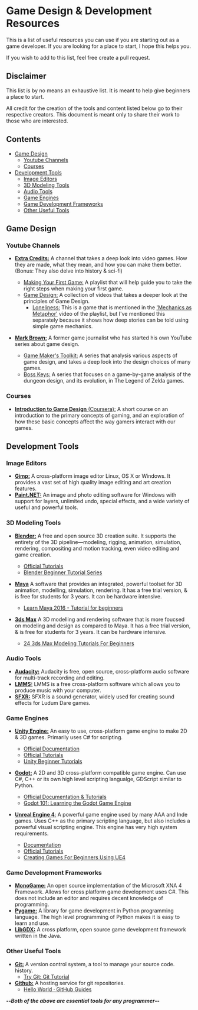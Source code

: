 # Game Design & Development Resources

This is a list of useful resources you can use if you are starting out as a game developer. If you are looking for a place to start, I hope this helps you. 

If you wish to add to this list, feel free create a pull request.

## Disclaimer

This list is by no means an exhaustive list. It is meant to help give beginners a place to start.

All credit for the creation of the tools and content listed below go to their respective creators. This document is meant only to share their work to those who are interested.
## Contents
- [Game Design](#game-design)
  * [Youtube Channels](#youtube-channels)
  * [Courses](#courses)
- [Development Tools](#development-tools)
  * [Image Editors](#image-editors)
  * [3D Modeling Tools](#3d-modeling-tools)
  * [Audio Tools](#audio-tools)
  * [Game Engines](#game-engines)
  * [Game Development Frameworks](#game-development-frameworks)
  * [Other Useful Tools](#other-useful-tools)

## Game Design

### Youtube Channels
* [**Extra Credits:**](https://www.youtube.com/channel/UCCODtTcd5M1JavPCOr_Uydg) A channel that takes a deep look into video games. How they are made, what they mean, and how you can make them better. (Bonus: They also delve into history & sci-fi)
    + [Making Your First Game:](https://www.youtube.com/watch?v=z06QR-tz1_o&list=PLhyKYa0YJ_5C6QC36h5eApOyXtx98ehGi) A playlist that will help guide you to take the right steps when making your first game.
    + [Game Design:](https://www.youtube.com/watch?v=e31OSVZF77w&list=PLhyKYa0YJ_5BkTruCmaBBZ8z6cP9KzPiX&index=2) A collection of videos that takes a deeper look at the principles of Game Design.
      + [Loneliness:](http://www.necessarygames.com/my-games/loneliness/flash) This is a game that is mentioned in the ['Mechanics as Metaphor'](https://www.youtube.com/watch?v=4QwcI4iQt2Y&index=86&list=PLhyKYa0YJ_5BkTruCmaBBZ8z6cP9KzPiX) video of the playlist, but I've mentioned this separately because it shows how deep stories can be told using simple game mechanics.

* [**Mark Brown:**](https://www.youtube.com/channel/UCqJ-Xo29CKyLTjn6z2XwYAw) A former game journalist who has started his own YouTube series about game design.
    + [Game Maker's Toolkit:](https://www.youtube.com/playlist?list=PLc38fcMFcV_s7Lf6xbeRfWYRt7-Vmi_X9) A series that analysis various aspects of game design, and takes a deep look into the design choices of many games.
    + [Boss Keys:](https://www.youtube.com/watch?v=ouO1R6vFDBo&index=1&list=PLc38fcMFcV_ul4D6OChdWhsNsYY3NA5B2&t=0s) A series that focuses on a game-by-game analysis of the dungeon design, and its evolution, in The Legend of Zelda games.

### Courses
* [**Introduction to Game Design** (Coursera):](https://www.coursera.org/learn/game-design) A short course on an introduction to the primary concepts of gaming, and an exploration of how these basic concepts affect the way gamers interact with our games.

## Development Tools

### Image Editors
* [**Gimp:**](https://www.gimp.org/) A cross-platform image editor Linux, OS X or Windows. It provides a vast set of high quality image editing and art creation features.
* [**Paint.NET:**](https://www.getpaint.net/) An image and photo editing software for Windows with support for layers, unlimited undo, special effects, and a wide variety of useful and powerful tools.

### 3D Modeling Tools

* [**Blender:**](https://www.blender.org/) A free and open source 3D creation suite. It supports the entirety of the 3D pipeline—modeling, rigging, animation, simulation, rendering, compositing and motion tracking, even video editing and game creation.
    * [Official Tutorials](https://www.blender.org/support/tutorials/)
    * [Blender Beginner Tutorial Series](https://www.youtube.com/watch?v=JYj6e-72RDs&index=2&list=PLjEaoINr3zgHs8uzT3yqe4iHGfkCmMJ0P)
* [**Maya**](https://www.autodesk.com/education/free-software/maya) A software that provides an integrated, powerful toolset for 3D animation, modelling, simulation, rendering. It has a free trial version, & is free for students for 3 years. It can be hardware intensive.
    * [Learn Maya 2016 - Tutorial for beginners](https://www.youtube.com/watch?v=5eyKVWkrzts&list=PLsPHRLf6UN4n778LjMnKVG1nw_PX8Lhja)
  
* [**3ds Max**](https://www.autodesk.com/education/free-software/3ds-max) A 3D modelling and rendering software that is more foucsed on modeling and design as compared to Maya. It has a free trial version, & is free for students for 3 years. It can be hardware intensive.
    * [24 3ds Max Modeling Tutorials For Beginners](http://www.tutorialboneyard.com/3ds-max-modeling-beginner-tutorials/)

### Audio Tools
* [**Audacity:**](http://www.audacityteam.org/) Audacity is free, open source, cross-platform audio software for multi-track recording and editing.
* [**LMMS:**](http://lmms.sourceforge.net/) LMMS is a free cross-platform software which allows you to produce music with your computer.
* [**SFXR:**](http://www.drpetter.se/project_sfxr.html) SFXR is a sound generator, widely used for creating sound effects for Ludum Dare games.

### Game Engines
* [**Unity Engine:**](https://unity3d.com) An easy to use, cross-platform game engine to make 2D & 3D games. Primarily uses C# for scripting.
  * [Official Documentation](https://docs.unity3d.com/Manual/index.html)
  * [Official Tutorials](https://unity3d.com/learn/tutorials)
  * [Unity Beginner Tutorials](https://www.youtube.com/watch?v=IlKaB1etrik&list=PLPV2KyIb3jR5QFsefuO2RlAgWEz6EvVi6&index=2)

* [**Godot:**](https://godotengine.org/) A 2D and 3D cross-platform compatible game engine. Can use C#, C++ or its own high level scripting langualge, GDScript similar to Python.
  * [Official Documentation & Tutorials](http://docs.godotengine.org/en/3.0/index.html)
  * [Godot 101: Learning the Godot Game Engine](https://www.youtube.com/watch?v=gHA4M2cqWb0&list=PLsk-HSGFjnaFISfGRTXxp65FXOa9UkYc5)

* [**Unreal Engine 4**:](https://www.unrealengine.com/en-US/what-is-unreal-engine-4) A powerful game engine used by many AAA and Inde games. Uses C++ as the primary scripting language, but also includes a powerful visual scripting engine. This engine has very high system requirements.
  * [Documentation](https://docs.unrealengine.com/en-us/)
  * [Official Tutorials](https://docs.unrealengine.com/en-us/Videos)
  * [Creating Games For Beginners Using UE4](https://www.youtube.com/watch?v=1M3S3eiJK5I&list=PLL0cLF8gjBpqDdMoeid6Vl5roMl6xJQGC)


### Game Development Frameworks
* [**MonoGame:**](http://www.monogame.net) An open source implementation of the Microsoft XNA 4 Framework. Allows for cross platform game development uses C#. This does not include an editor and requires decent knowledge of programming.
* [**Pygame:**](https://www.pygame.org) A library for game development in Python programming language. The high level programming of Python makes it is easy to learn and use.
*  [**LibGDX:**](https://libgdx.badlogicgames.com/) A cross platform, open source game development framework written in the Java.

### Other Useful Tools
*  [**Git:**](https://git-scm.com/) A version control system, a tool to manage your source code. history.
    * [Try Git: Git Tutorial](https://try.github.io/)
*  [**Github:**](https://github.com/) A hosting service for git repositories.
    * [Hello World · GitHub Guides](https://guides.github.com/activities/hello-world/)
    
**--_Both of the above are essential tools for any programmer_--**
